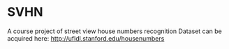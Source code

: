 # SVHN
A course project of street view house numbers recognition
Dataset can be acquired here: http://ufldl.stanford.edu/housenumbers
